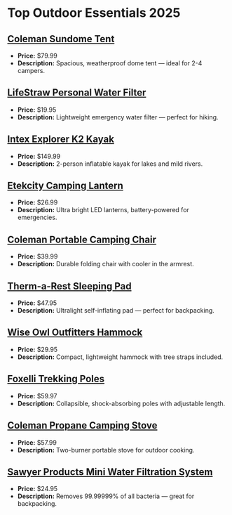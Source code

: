 # Top Outdoor Essentials 2025

## [Coleman Sundome Tent](https://www.amazon.com/dp/B004J2GUOU?tag=mychanneld-20)
- **Price:** $79.99
- **Description:** Spacious, weatherproof dome tent — ideal for 2-4 campers.

## [LifeStraw Personal Water Filter](https://www.amazon.com/dp/B006QF3TW4?tag=mychanneld-20)
- **Price:** $19.95
- **Description:** Lightweight emergency water filter — perfect for hiking.

## [Intex Explorer K2 Kayak](https://www.amazon.com/dp/B00A7EXF4C?tag=mychanneld-20)
- **Price:** $149.99
- **Description:** 2-person inflatable kayak for lakes and mild rivers.

## [Etekcity Camping Lantern](https://www.amazon.com/dp/B00XM0YGW8?tag=mychanneld-20)
- **Price:** $26.99
- **Description:** Ultra bright LED lanterns, battery-powered for emergencies.

## [Coleman Portable Camping Chair](https://www.amazon.com/dp/B00363WZSS?tag=mychanneld-20)
- **Price:** $39.99
- **Description:** Durable folding chair with cooler in the armrest.

## [Therm-a-Rest Sleeping Pad](https://www.amazon.com/dp/B01N7JTOI3?tag=mychanneld-20)
- **Price:** $47.95
- **Description:** Ultralight self-inflating pad — perfect for backpacking.

## [Wise Owl Outfitters Hammock](https://www.amazon.com/dp/B01N4B6VY4?tag=mychanneld-20)
- **Price:** $29.95
- **Description:** Compact, lightweight hammock with tree straps included.

## [Foxelli Trekking Poles](https://www.amazon.com/dp/B01L2HYPNW?tag=mychanneld-20)
- **Price:** $59.97
- **Description:** Collapsible, shock-absorbing poles with adjustable length.

## [Coleman Propane Camping Stove](https://www.amazon.com/dp/B0009PUR5E?tag=mychanneld-20)
- **Price:** $57.99
- **Description:** Two-burner portable stove for outdoor cooking.

## [Sawyer Products Mini Water Filtration System](https://www.amazon.com/dp/B00FA2RLX2?tag=mychanneld-20)
- **Price:** $24.95
- **Description:** Removes 99.99999% of all bacteria — great for backpacking.

